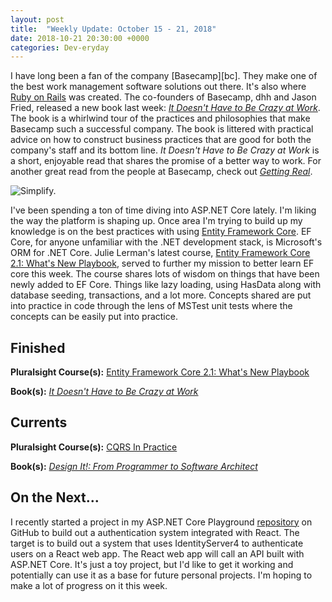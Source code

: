 ```yaml
---
layout: post
title:  "Weekly Update: October 15 - 21, 2018"
date: 2018-10-21 20:30:00 +0000
categories: Dev-eryday
---
```


I have long been a fan of the company [Basecamp][bc]. They make one of the best work management software solutions out there. It's also where [Ruby on Rails][ror] was created. The co-founders of Basecamp, dhh and Jason Fried, released a new book last week: *[It Doesn't Have to Be Crazy at Work][cra]*. The book is a whirlwind tour of the practices and philosophies that make Basecamp such a successful company. The book is littered with practical advice on how to construct business practices that are good for both the company's staff and its bottom line. *It Doesn't Have to Be Crazy at Work* is a short, enjoyable read that shares the promise of a better way to work. For another great read from the people at Basecamp, check out *[Getting Real][gr]*.

![Simplify.](https://farm2.staticflickr.com/1980/44569711635_a18923f025.jpg)

I've been spending a ton of time diving into ASP.NET Core lately. I'm liking the way the platform is shaping up. Once area I'm trying to build up my knowledge is on the best practices with using [Entity Framework Core][ef]. EF Core, for anyone unfamiliar with the .NET development stack, is Microsoft's ORM for .NET Core. Julie Lerman's latest course, [Entity Framework Core 2.1: What's New Playbook][efc], served to further my mission to better learn EF core this week. The course shares lots of wisdom on things that have been newly added to EF Core. Things like lazy loading, using HasData along with database seeding, transactions, and a lot more. Concepts shared are put into practice in code through the lens of MSTest unit tests where the concepts can be easily put into practice.

## Finished

**Pluralsight Course(s):**  [Entity Framework Core 2.1: What's New Playbook][efc]

**Book(s):** *[It Doesn't Have to Be Crazy at Work][cra]*

## Currents

**Pluralsight Course(s):** [CQRS In Practice][cqrs]

**Book(s):** *[Design It!: From Programmer to Software Architect][di]*

## On the Next...

I recently started a project in my ASP.NET Core Playground [repository][play] on GitHub to build out a authentication system integrated with React. The target is to build out a system that uses IdentityServer4 to authenticate users on a React web app. The React web app will call an API built with ASP.NET Core. It's just a toy project, but I'd like to get it working and potentially can use it as a base for future personal projects. I'm hoping to make a lot of progress on it this week.

[play]: https://github.com/jpniederer/NETCorePlayground
[di]: https://www.amazon.com/Design-Programmer-Architect-Pragmatic-Programmers/dp/1680502093/
[re]: https://www.udemy.com/react-the-complete-guide-incl-redux/
[src]: https://chatappwithsignalr.azurewebsites.net/index.html
[oau]: https://app.pluralsight.com/library/courses/oauth-2-getting-started/table-of-contents
[tib]: https://www.amazon.com/Thinking-Bets-Making-Smarter-Decisions-ebook/dp/B074DG9LQF/
[lgs]: https://app.pluralsight.com/library/courses/less-getting-started/table-of-contents
[gf]: https://app.pluralsight.com/library/courses/github-fundamentals/table-of-contents
[tfs]: https://www.amazon.com/Thinking-Fast-Slow-Daniel-Kahneman-ebook/dp/B00555X8OA/
[tw]: https://tailwindcss.com/
[hn]: https://news.ycombinator.com/item?id=18084013
[mlc]: http://course.fast.ai/ml.html
[ghf]: https://app.pluralsight.com/library/courses/github-fundamentals/table-of-contents
[spr]: https://www.amazon.com/Sprint-Solve-Problems-Test-Ideas-ebook/dp/B010MH1DAQ/
[vid]: https://www.youtube.com/watch?v=mMWzVyIhDTk
[gfg]: https://www.geeksforgeeks.org/
[tl]: https://www.amazon.com/Becoming-Technical-Leader-Problem-Solving-Approach/dp/0932633021/
[gen]: https://app.pluralsight.com/library/courses/csharp-best-practices-collections-generics/table-of-contents
[efc]: https://app.pluralsight.com/library/courses/playbook-ef-core-2-1-whats-new/table-of-contents
[tfr]: https://www.amazon.com/Fifth-Risk-Michael-Lewis-ebook/dp/B07FFCMSCX/
[cra]: https://www.amazon.com/Doesnt-Have-Be-Crazy-Work-ebook/dp/B079WV79TK/
[cqrs]: https://app.pluralsight.com/library/courses/cqrs-in-practice/table-of-contents
[ror]: https://rubyonrails.org/
[gr]: https://basecamp.com/books/getting-real
[ef]: https://docs.microsoft.com/en-us/ef/core/
